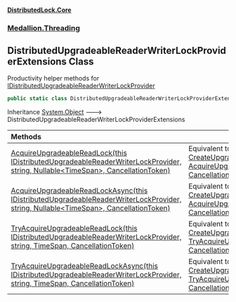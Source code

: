 #### [DistributedLock.Core](README.md 'README')
### [Medallion.Threading](Medallion.Threading.md 'Medallion.Threading')

## DistributedUpgradeableReaderWriterLockProviderExtensions Class

Productivity helper methods for [IDistributedUpgradeableReaderWriterLockProvider](IDistributedUpgradeableReaderWriterLockProvider.md 'Medallion.Threading.IDistributedUpgradeableReaderWriterLockProvider')

```csharp
public static class DistributedUpgradeableReaderWriterLockProviderExtensions
```

Inheritance [System.Object](https://docs.microsoft.com/en-us/dotnet/api/System.Object 'System.Object') &#129106; DistributedUpgradeableReaderWriterLockProviderExtensions

| Methods | |
| :--- | :--- |
| [AcquireUpgradeableReadLock(this IDistributedUpgradeableReaderWriterLockProvider, string, Nullable&lt;TimeSpan&gt;, CancellationToken)](DistributedUpgradeableReaderWriterLockProviderExtensions.AcquireUpgradeableReadLock.LhlQ1GjOVkQgN5H/PekFHw.md 'Medallion.Threading.DistributedUpgradeableReaderWriterLockProviderExtensions.AcquireUpgradeableReadLock(this Medallion.Threading.IDistributedUpgradeableReaderWriterLockProvider, string, System.Nullable<System.TimeSpan>, System.Threading.CancellationToken)') | Equivalent to calling [CreateUpgradeableReaderWriterLock(string)](IDistributedUpgradeableReaderWriterLockProvider.CreateUpgradeableReaderWriterLock.CLmVtTtcnh6LtTDHkHXXtQ.md 'Medallion.Threading.IDistributedUpgradeableReaderWriterLockProvider.CreateUpgradeableReaderWriterLock(string)') and then<br/>[AcquireUpgradeableReadLock(Nullable&lt;TimeSpan&gt;, CancellationToken)](IDistributedUpgradeableReaderWriterLock.AcquireUpgradeableReadLock.MgsbqNeNv0qen0RVQV8MHA.md 'Medallion.Threading.IDistributedUpgradeableReaderWriterLock.AcquireUpgradeableReadLock(System.Nullable<System.TimeSpan>, System.Threading.CancellationToken)'). |
| [AcquireUpgradeableReadLockAsync(this IDistributedUpgradeableReaderWriterLockProvider, string, Nullable&lt;TimeSpan&gt;, CancellationToken)](DistributedUpgradeableReaderWriterLockProviderExtensions.AcquireUpgradeableReadLockAsync.ESXR5pVbQ3ZCoCNayGDOPQ.md 'Medallion.Threading.DistributedUpgradeableReaderWriterLockProviderExtensions.AcquireUpgradeableReadLockAsync(this Medallion.Threading.IDistributedUpgradeableReaderWriterLockProvider, string, System.Nullable<System.TimeSpan>, System.Threading.CancellationToken)') | Equivalent to calling [CreateUpgradeableReaderWriterLock(string)](IDistributedUpgradeableReaderWriterLockProvider.CreateUpgradeableReaderWriterLock.CLmVtTtcnh6LtTDHkHXXtQ.md 'Medallion.Threading.IDistributedUpgradeableReaderWriterLockProvider.CreateUpgradeableReaderWriterLock(string)') and then<br/>[AcquireUpgradeableReadLockAsync(Nullable&lt;TimeSpan&gt;, CancellationToken)](IDistributedUpgradeableReaderWriterLock.AcquireUpgradeableReadLockAsync.XDD/LbfIJrScMNU14D5OvA.md 'Medallion.Threading.IDistributedUpgradeableReaderWriterLock.AcquireUpgradeableReadLockAsync(System.Nullable<System.TimeSpan>, System.Threading.CancellationToken)'). |
| [TryAcquireUpgradeableReadLock(this IDistributedUpgradeableReaderWriterLockProvider, string, TimeSpan, CancellationToken)](DistributedUpgradeableReaderWriterLockProviderExtensions.TryAcquireUpgradeableReadLock.5Zr97IQvZb/lygC7zTxR2A.md 'Medallion.Threading.DistributedUpgradeableReaderWriterLockProviderExtensions.TryAcquireUpgradeableReadLock(this Medallion.Threading.IDistributedUpgradeableReaderWriterLockProvider, string, System.TimeSpan, System.Threading.CancellationToken)') | Equivalent to calling [CreateUpgradeableReaderWriterLock(string)](IDistributedUpgradeableReaderWriterLockProvider.CreateUpgradeableReaderWriterLock.CLmVtTtcnh6LtTDHkHXXtQ.md 'Medallion.Threading.IDistributedUpgradeableReaderWriterLockProvider.CreateUpgradeableReaderWriterLock(string)') and then<br/>[TryAcquireUpgradeableReadLock(TimeSpan, CancellationToken)](IDistributedUpgradeableReaderWriterLock.TryAcquireUpgradeableReadLock.NcomTiK4v4VsrD5p8zrY6A.md 'Medallion.Threading.IDistributedUpgradeableReaderWriterLock.TryAcquireUpgradeableReadLock(System.TimeSpan, System.Threading.CancellationToken)'). |
| [TryAcquireUpgradeableReadLockAsync(this IDistributedUpgradeableReaderWriterLockProvider, string, TimeSpan, CancellationToken)](DistributedUpgradeableReaderWriterLockProviderExtensions.TryAcquireUpgradeableReadLockAsync.xlsczpQ3Zsbfz74nI0lnPw.md 'Medallion.Threading.DistributedUpgradeableReaderWriterLockProviderExtensions.TryAcquireUpgradeableReadLockAsync(this Medallion.Threading.IDistributedUpgradeableReaderWriterLockProvider, string, System.TimeSpan, System.Threading.CancellationToken)') | Equivalent to calling [CreateUpgradeableReaderWriterLock(string)](IDistributedUpgradeableReaderWriterLockProvider.CreateUpgradeableReaderWriterLock.CLmVtTtcnh6LtTDHkHXXtQ.md 'Medallion.Threading.IDistributedUpgradeableReaderWriterLockProvider.CreateUpgradeableReaderWriterLock(string)') and then<br/>[TryAcquireUpgradeableReadLockAsync(TimeSpan, CancellationToken)](IDistributedUpgradeableReaderWriterLock.TryAcquireUpgradeableReadLockAsync.NeQQ4jMkCO0IteXQSJv/1w.md 'Medallion.Threading.IDistributedUpgradeableReaderWriterLock.TryAcquireUpgradeableReadLockAsync(System.TimeSpan, System.Threading.CancellationToken)'). |
